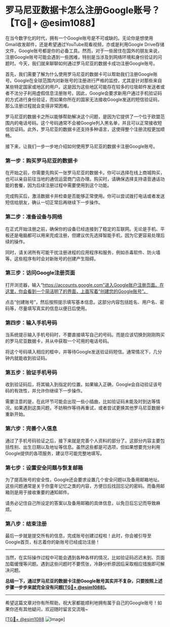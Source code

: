 # 罗马尼亚数据卡怎么注册Google账号？【TG💪+ @esim1088】

在当今数字化的时代，拥有一个Google账号是不可或缺的。无论你是想使用Gmail收发邮件，还是希望通过YouTube观看视频，亦或是利用Google Drive存储文件，Google账号都是你的必备工具。然而，对于一些居住在国外的朋友来说，注册Google账号可能会遇到一些困难，特别是当涉及到网络环境和身份验证的问题时。今天，我们就来聊聊如何通过罗马尼亚的数据卡成功注册Google账号。

首先，我们需要了解为什么使用罗马尼亚的数据卡可以帮助我们注册Google账号。Google在全球范围内对新账号的注册进行严格的监控，尤其是针对那些来自某些特定国家或地区的用户。这是因为这些地区可能存在较多的垃圾邮件发送者或者不法分子利用虚假信息注册账号。因此，Google会要求新用户通过手机验证码的方式进行身份验证，而如果你所在的国家无法接收Google发送的短信验证码，那么注册过程就会变得非常困难。

罗马尼亚的数据卡之所以能够帮助解决这个问题，是因为它提供了一个位于欧盟范围内的电话号码。这个号码通常不会被Google列入黑名单，并且可以正常接收短信验证码。此外，罗马尼亚的数据卡还支持多种语言，这使得整个注册流程更加顺畅。

接下来，让我们一步一步地介绍如何使用罗马尼亚的数据卡注册Google账号。

### 第一步：购买罗马尼亚的数据卡

在开始之前，你需要先购买一张罗马尼亚的数据卡。你可以选择在线上商城购买，也可以亲自前往当地的通信运营商门店办理。购买时，请确保选择支持语音通话功能的套餐，因为后续注册过程中需要使用到这个功能。

完成购买后，激活数据卡并检查是否能够正常使用。你可以尝试拨打电话或者发送短信给朋友，确认一切正常后再继续下一步操作。

### 第二步：准备设备与网络

在正式开始注册之前，确保你的设备已经连接到了稳定的互联网。无论是手机、平板还是电脑都可以用来完成注册，但建议优先选择智能手机，因为它更容易处理后续的操作。

同时，请关闭所有可能干扰注册进程的应用程序和服务，例如杀毒软件、防火墙等。这些程序有时会对新账号的创建产生阻碍。

### 第三步：访问Google注册页面

打开浏览器，输入“https://accounts.google.com”进入Google账户注册页面。在这里，你会看到一个简洁明了的界面，上面写着“创建您的Google账号”。

点击“创建账号”，然后按照提示填写基本信息。这部分内容包括姓名、用户名、密码等，尽量填写真实的信息以便日后使用。

### 第四步：输入手机号码

当系统提示输入手机号码时，不要直接填写自己的号码。而是应该切换到刚刚购买的罗马尼亚数据卡，并从中获取一个可用的电话号码。

将这个号码填入相应的框中，并等待Google发送验证码短信。通常情况下，几分钟内就能收到验证码。

### 第五步：验证手机号码

收到验证码后，将其输入到指定的位置。如果输入正确，Google会自动验证该号码的有效性，并允许你继续下一步操作。

需要注意的是，在此环节可能会出现一些小插曲，比如验证码未能及时到达等情况。如果遇到这类问题，不妨稍作等待再重试，或者尝试更换其他罗马尼亚数据卡重新开始。

### 第六步：完善个人信息

通过了手机号码验证之后，接下来就是完善个人资料的部分了。这部分内容主要包括性别、出生日期以及地址等信息。虽然这些都是可选项，但如果想要充分利用Google提供的各项服务，建议尽可能完整地填写。

### 第七步：设置安全问题与恢复邮箱

为了提高账号的安全性，Google还会要求设置几个安全问题以及备用邮箱地址。这些问题通常是关于你童年记忆之类的内容，方便日后找回忘记的密码。而备用邮箱则是用于接收重要的通知邮件。

请务必记住自己所设定的答案以及备用邮箱的具体信息，以免日后忘记而导致麻烦。

### 第八步：结束注册

最后一步就是提交所有的信息，完成账号创建过程啦！此时，你会被引导至Google首页，标志着你的新账号已经成功注册！

---

当然，在实际操作过程中可能会遇到各种各样的情况，比如验证码迟迟未到、页面加载缓慢等问题。遇到这些问题时不要慌张，冷静分析原因后采取相应措施即可解决问题。

**总结一下，通过罗马尼亚的数据卡注册Google账号其实并不复杂，只要按照上述步骤一步步来就完全没有问题[[TG💪+ @esim1088](https://t.me/s/esim1088)]。**

---

希望这篇文章对你有所帮助，祝大家都能顺利地拥有属于自己的Google账号！如果你还有其他疑问，欢迎随时留言交流哦~ 

[[TG💪+ @esim1088](https://t.me/s/esim1088) ![Image](https://i.postimg.cc/4NQfJmqS/Snipaste-2025-05-13-00-14-12.png)]